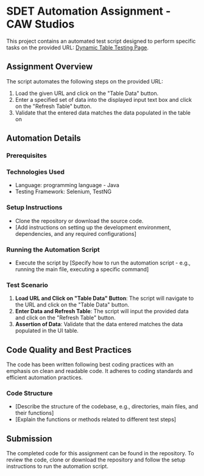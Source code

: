 # SDET Automation Assignment - CAW Studios

This project contains an automated test script designed to perform specific tasks on the provided URL: [Dynamic Table Testing Page](https://testpages.herokuapp.com/styled/tag/dynamic-table.html).

## Assignment Overview

The script automates the following steps on the provided URL:

1. Load the given URL and click on the "Table Data" button.
2. Enter a specified set of data into the displayed input text box and click on the "Refresh Table" button.
3. Validate that the entered data matches the data populated in the table on 
## Automation Details

### Prerequisites


### Technologies Used
- Language:  programming language -  Java
- Testing Framework:  Selenium, TestNG

### Setup Instructions
- Clone the repository or download the source code.
- [Add instructions on setting up the development environment, dependencies, and any required configurations]

### Running the Automation Script
- Execute the script by [Specify how to run the automation script - e.g., running the main file, executing a specific command]

### Test Scenario

1. **Load URL and Click on "Table Data" Button**: The script will navigate to the URL and click on the "Table Data" button.
2. **Enter Data and Refresh Table**: The script will input the provided data and click on the "Refresh Table" button.
3. **Assertion of Data**: Validate that the data entered matches the data populated in the UI table.

## Code Quality and Best Practices

The code has been written following best coding practices with an emphasis on clean and readable code. It adheres to coding standards and efficient automation practices.

### Code Structure

- [Describe the structure of the codebase, e.g., directories, main files, and their functions]
- [Explain the functions or methods related to different test steps]

## Submission

The completed code for this assignment can be found in the repository. To review the code, clone or download the repository and follow the setup instructions to run the automation script.
